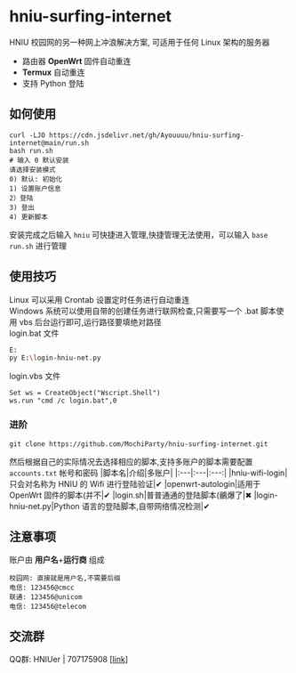 # hniu-surfing-internet
HNIU 校园网的另一种网上冲浪解决方案, 可适用于任何 Linux 架构的服务器
- 路由器 **OpenWrt** 固件自动重连
- **Termux** 自动重连
- 支持 Python 登陆
## 如何使用
```shell
curl -LJO https://cdn.jsdelivr.net/gh/Ayouuuu/hniu-surfing-internet@main/run.sh
bash run.sh
# 输入 0 默认安装
请选择安装模式
0) 默认: 初始化
1) 设置账户信息
2）登陆
3) 登出
4) 更新脚本
```
安装完成之后输入 `hniu` 可快捷进入管理,快捷管理无法使用，可以输入 `base run.sh` 进行管理

## 使用技巧
Linux 可以采用 Crontab 设置定时任务进行自动重连  
Windows 系统可以使用自带的创建任务进行联网检查,只需要写一个 .bat 脚本使用 vbs 后台运行即可,运行路径要填绝对路径  
login.bat 文件
```bash
E:
py E:\login-hniu-net.py
```
login.vbs 文件
```text
Set ws = CreateObject("Wscript.Shell")
ws.run "cmd /c login.bat",0
```


### 进阶
```shell
git clone https://github.com/MochiParty/hniu-surfing-internet.git
```
然后根据自己的实际情况去选择相应的脚本,支持多账户的脚本需要配置 `accounts.txt` 帐号和密码
|脚本名|介绍|多账户|
|:---|:---|:---:|
|hniu-wifi-login|只会对名称为 HNIU 的 Wifi 进行登陆验证|✔
|openwrt-autologin|适用于 OpenWrt 固件的脚本(并不|✔
|login.sh|普普通通的登陆脚本(鶸爆了|✖
|login-hniu-net.py|Python 语言的登陆脚本,自带网络情况检测|✔

## 注意事项
账户由 **用户名**+**运行商** 组成
```text
校园网: 直接就是用户名,不需要后缀
电信: 123456@cmcc
联通: 123456@unicom
电信: 123456@telecom
```


## 交流群
QQ群: HNIUer | 707175908 [[link](https://jq.qq.com/?_wv=1027&k=qeqLaXhG)]
